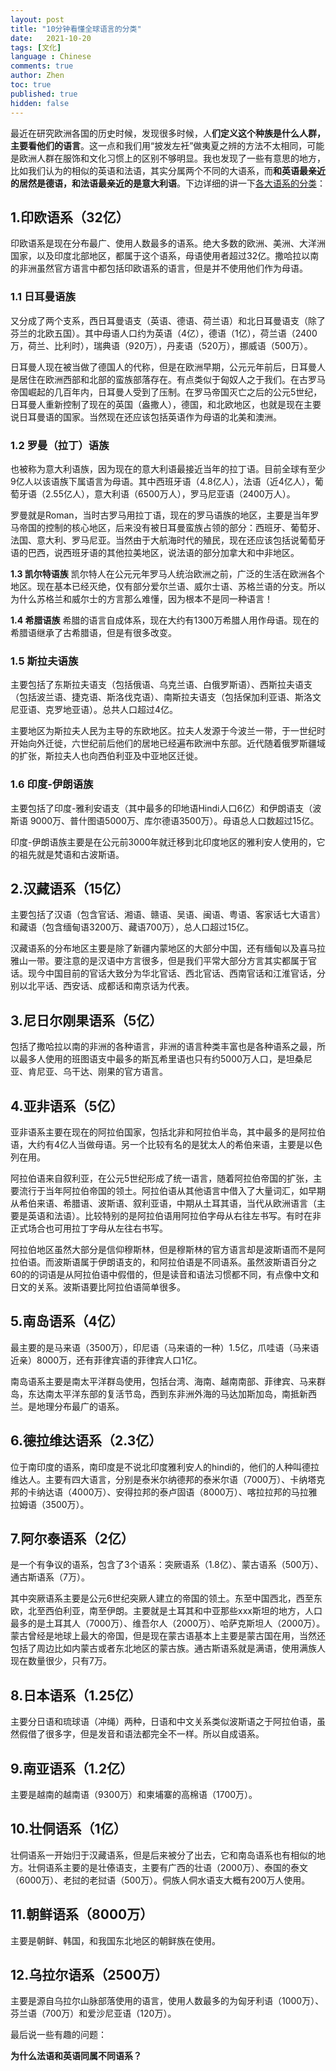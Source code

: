 ```yaml
---
layout: post
title: "10分钟看懂全球语言的分类"
date:   2021-10-20
tags: [文化]
language : Chinese
comments: true
author: Zhen
toc: true
published: true
hidden: false
---
```

最近在研究欧洲各国的历史时候，发现很多时候，人**们定义这个种族是什么人群，主要看他们的语言**。这一点和我们用“披发左衽”做夷夏之辨的方法不太相同，可能是欧洲人群在服饰和文化习惯上的区别不够明显。我也发现了一些有意思的地方，比如我们认为的相似的英语和法语，其实分属两个不同的大语系，而**和英语最亲近的居然是德语，和法语最亲近的是意大利语**。下边详细的讲一下[各大语系的分类](https://zh.wikipedia.org/wiki/%E8%AF%AD%E8%A8%80%E7%B3%BB%E5%B1%9E%E5%88%86%E7%B1%BB)：

## 1.印欧语系（32亿）
印欧语系是现在分布最广、使用人数最多的语系。绝大多数的欧洲、美洲、大洋洲国家，以及印度北部地区，都属于这个语系，母语使用者超过32亿。撒哈拉以南的非洲虽然官方语言中都包括印欧语系的语言，但是并不使用他们作为母语。

### 1.1 日耳曼语族
又分成了两个支系，西日耳曼语支（英语、德语、荷兰语）和北日耳曼语支（除了芬兰的北欧五国）。其中母语人口约为英语（4亿），德语（1亿），荷兰语（2400万，荷兰、比利时），瑞典语（920万），丹麦语（520万），挪威语（500万）。

日耳曼人现在被当做了德国人的代称，但是在欧洲早期，公元元年前后，日耳曼人是居住在欧洲西部和北部的蛮族部落存在。有点类似于匈奴人之于我们。在古罗马帝国崛起的几百年内，日耳曼人受到了压制。在罗马帝国灭亡之后的公元5世纪，日耳曼人重新控制了现在的英国（盎撒人），德国，和北欧地区，也就是现在主要说日耳曼语的国家。当然现在还应该包括英语作为母语的北美和澳洲。

### 1.2 罗曼（拉丁）语族
也被称为意大利语族，因为现在的意大利语最接近当年的拉丁语。目前全球有至少9亿人以该语族下属语言为母语。其中西班牙语（4.8亿人），法语（近4亿人），葡萄牙语（2.55亿人），意大利语（6500万人），罗马尼亚语（2400万人）。

罗曼就是Roman，当时古罗马用拉丁语，现在的罗马语族的地区，主要是当年罗马帝国的控制的核心地区，后来没有被日耳曼蛮族占领的部分：西班牙、葡萄牙、法国、意大利、罗马尼亚。当然由于大航海时代的殖民，现在还应该包括说葡萄牙语的巴西，说西班牙语的其他拉美地区，说法语的部分加拿大和中非地区。

**1.3 凯尔特语族**
凯尔特人在公元元年罗马人统治欧洲之前，广泛的生活在欧洲各个地区。现在基本已经灭绝，仅有部分爱尔兰语、威尔士语、苏格兰语的分支。所以为什么苏格兰和威尔士的方言那么难懂，因为根本不是同一种语言！

**1.4 希腊语族**
希腊的语言自成体系，现在大约有1300万希腊人用作母语。现在的希腊语继承了古希腊语，但是有很多改变。

### 1.5 斯拉夫语族
主要包括了东斯拉夫语支（包括俄语、乌克兰语、白俄罗斯语）、西斯拉夫语支（包括波兰语、捷克语、斯洛伐克语）、南斯拉夫语支（包括保加利亚语、斯洛文尼亚语、克罗地亚语）。总共人口超过4亿。

主要地区为斯拉夫人民为主导的东欧地区。拉夫人发源于今波兰一带，于一世纪时开始向外迁徙，六世纪前后他们的居地已经遍布欧洲中东部。近代随着俄罗斯疆域的扩张，斯拉夫人也向西伯利亚及中亚地区迁徙。

### 1.6 印度-伊朗语族
主要包括了印度-雅利安语支（其中最多的印地语Hindi人口6亿）和伊朗语支（波斯语 9000万、普什图语5000万、库尔德语3500万）。母语总人口数超过15亿。

印度-伊朗语族主要是在公元前3000年就迁移到北印度地区的雅利安人使用的，它的祖先就是梵语和古波斯语。

## 2.汉藏语系（15亿）
主要包括了汉语（包含官话、湘语、赣语、吴语、闽语、粤语、客家话七大语言）和藏语（包含缅甸语3200万、藏语700万），总人口超过15亿。

汉藏语系的分布地区主要是除了新疆内蒙地区的大部分中国，还有缅甸以及喜马拉雅山一带。要注意的是汉语中方言很多，但是我们平常大部分方言其实都属于官话。现今中国目前的官话大致分为华北官话、西北官话、西南官话和江淮官话，分别以北平话、西安话、成都话和南京话为代表。

## 3.尼日尔刚果语系（5亿）
包括了撒哈拉以南的非洲的各种语言，非洲的语言种类丰富也是各种语系之最，所以最多人使用的班图语支中最多的斯瓦希里语也只有约5000万人口，是坦桑尼亚、肯尼亚、乌干达、刚果的官方语言。

## 4.亚非语系（5亿）
亚非语系主要在现在的阿拉伯国家，包括北非和阿拉伯半岛，其中最多的是阿拉伯语，大约有4亿人当做母语。另一个比较有名的是犹太人的希伯来语，主要是以色列在用。

阿拉伯语来自叙利亚，在公元5世纪形成了统一语言，随着阿拉伯帝国的扩张，主要流行于当年阿拉伯帝国的领土。阿拉伯语从其他语言中借入了大量词汇，如早期从希伯来语、希腊语、波斯语、叙利亚语，中期从土耳其语，当代从欧洲语言（主要是英语和法语）。比较特别的是阿拉伯语用阿拉伯字母从右往左书写。有时在非正式场合也可用拉丁字母从左往右书写。

阿拉伯地区虽然大部分是信仰穆斯林，但是穆斯林的官方语言却是波斯语而不是阿拉伯语。而波斯语属于伊朗语支的，和阿拉伯语是不同语系。虽然波斯语百分之60的的词语是从阿拉伯语中假借的，但是读音和语法习惯都不同，有点像中文和日文的关系。波斯语要比阿拉伯语简单很多。

## 5.南岛语系（4亿）
最主要的是马来语（3500万），印尼语（马来语的一种）1.5亿，爪哇语（马来语近亲）8000万，还有菲律宾语的菲律宾人口1亿。

南岛语系主要是南太平洋群岛使用，包括台湾、海南、越南南部、菲律宾、马来群岛，东达南太平洋东部的复活节岛，西到东非洲外海的马达加斯加岛，南抵新西兰。是地理分布最广的语系。

## 6.德拉维达语系（2.3亿）
位于南印度的语系，南印度是不说北印度雅利安人的hindi的，他们的人种叫德拉维达人。主要有四大语言，分别是泰米尔纳德邦的泰米尔语（7000万）、卡纳塔克邦的卡纳达语（4000万）、安得拉邦的泰卢固语（8000万）、喀拉拉邦的马拉雅拉姆语（3500万）。

## 7.阿尔泰语系（2亿）
是一个有争议的语系，包含了3个语系：突厥语系（1.8亿）、蒙古语系（500万）、通古斯语系（7万）。

其中突厥语系主要是公元6世纪突厥人建立的帝国的领土。东至中国西北，西至东欧，北至西伯利亚，南至伊朗。主要就是土耳其和中亚那些xxx斯坦的地方，人口最多的是土耳其人（7000万）、维吾尔人（2000万）、哈萨克斯坦人（2000万）。蒙古曾经是地球上最大的帝国，但是现在蒙古语基本上主要是蒙古国在用，当然还包括了周边比如内蒙古或者东北地区的蒙古族。通古斯语系就是满语，使用满族人现在数量很少，只有7万。

## 8.日本语系（1.25亿）
主要分日语和琉球语（冲绳）两种，日语和中文关系类似波斯语之于阿拉伯语，虽然假借了很多字，但是发音和语法都完全不一样。所以自成语系。

## 9.南亚语系（1.2亿）
主要是越南的越南语（9300万）和柬埔寨的高棉语（1700万）。

## 10.壮侗语系（1亿）
壮侗语系一开始归于汉藏语系，但是后来被分了出去，它和南岛语系也有相似的地方。壮侗语系主要的是壮傣语支，主要有广西的壮语（2000万）、泰国的泰文（6000万）、老挝的老挝语（500万）。侗族人侗水语支大概有200万人使用。

## 11.朝鲜语系（8000万）
主要是朝鲜、韩国，和我国东北地区的朝鲜族在使用。

## 12.乌拉尔语系（2500万）
主要是源自乌拉尔山脉部落使用的语言，使用人数最多的为匈牙利语（1000万）、芬兰语（700万）和爱沙尼亚语（120万）。

最后说一些有趣的问题：

**为什么法语和英语同属不同语系？**

<!--stackedit_data:
eyJoaXN0b3J5IjpbLTU2OTQzNTYxNSwtMjA4ODAyNTAyNiwyMD
k3MjUzNjI0LDk1NTQ4OTU5LDEwNjg2Mzg0Myw1MzUxNjgxNzks
MTM3NTU5NDA2NSwxODU0MjcxMTcsLTE5OTkzMjI1ODgsNDg4Mj
AyMDc1LDEyNzUzNjQ0MDUsLTE1OTIxMDU5MCwxOTk5OTE5Njgx
LDU1NzQ3MzQ1MCw2NzA5NDMzOTgsMTY4MjAzNzQ0Nyw2OTIzMD
k1MjldfQ==
-->